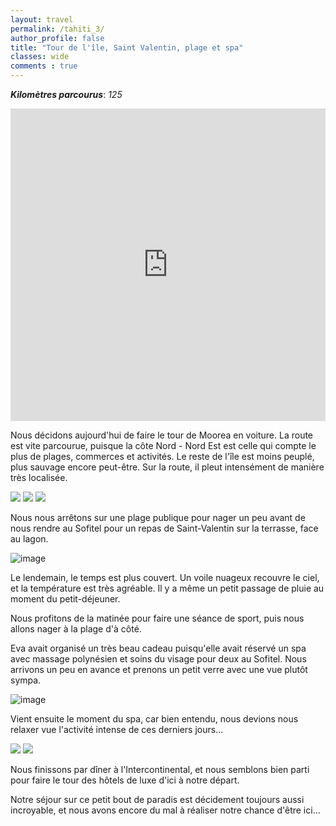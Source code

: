 ```yaml
---
layout: travel
permalink: /tahiti_3/
author_profile: false
title: "Tour de l'île, Saint Valentin, plage et spa"
classes: wide
comments : true
---
```


<!-- jQuery 1.8 or later, 33 KB -->
<script src="https://ajax.googleapis.com/ajax/libs/jquery/1.11.1/jquery.min.js"></script>

<!-- Fotorama from CDNJS, 19 KB -->
<link  href="https://cdnjs.cloudflare.com/ajax/libs/fotorama/4.6.4/fotorama.css" rel="stylesheet">
<script src="https://cdnjs.cloudflare.com/ajax/libs/fotorama/4.6.4/fotorama.js"></script>

***Kilomètres parcourus***: *125*

<iframe src="https://www.google.com/maps/d/u/0/embed?mid=16D-h0ZA6Y8yLNaZIPktVIEB0KDVpyUVk" width="100%" height="500" frameBorder="0"></iframe>

<br>

Nous décidons aujourd'hui de faire le tour de Moorea en voiture. La route est vite parcourue, puisque la côte Nord - Nord Est est celle qui compte le plus de plages, commerces et activités. Le reste de l'île est moins peuplé, plus sauvage encore peut-être. Sur la route, il pleut intensément de manière très localisée.

<div class="fotorama">
  <img src="https://drive.google.com/uc?id=1_CEONGUMK1Q7FV5iCqk8I5Rx4hA8Vf3r">
  <img src="https://drive.google.com/uc?id=1Y7unbxN8kozEyVvAvnL8EaNCOcKw7KO_">
  <img src="https://drive.google.com/uc?id=1GeFN3CM78TBto_-7OhHOOAS4c0V7XpxC">
</div>

Nous nous arrêtons sur une plage publique pour nager un peu avant de nous rendre au Sofitel pour un repas de Saint-Valentin sur la terrasse, face au lagon.

![image](https://drive.google.com/uc?id=15qj3J-oRth4EtZMV5mvaGuYhPaD03M-H)

Le lendemain, le temps est plus couvert. Un voile nuageux recouvre le ciel, et la température est très agréable. Il y a même un petit passage de pluie au moment du petit-déjeuner.

Nous profitons de la matinée pour faire une séance de sport, puis nous allons nager à la plage d'à côté. 

Eva avait organisé un très beau cadeau puisqu'elle avait réservé un spa avec massage polynésien et soins du visage pour deux au Sofitel. Nous arrivons un peu en avance et prenons un petit verre avec une vue plutôt sympa.

![image](https://drive.google.com/uc?id=13j5kJooWLc6p3i6xKZsq3FPNklJawgr0)

Vient ensuite le moment du spa, car bien entendu, nous devions nous relaxer vue l'activité intense de ces derniers jours...

<div class="fotorama">
  <img src="https://drive.google.com/uc?id=1Y2hHx189rV7Lt22Dm2-PlXdb-eDLfwJS">
  <img src="https://drive.google.com/uc?id=1Ubhn5lNn1vbncbM2FsGLsNQ3CALIU1nx">
</div>

Nous finissons par dîner à l'Intercontinental, et nous semblons bien parti pour faire le tour des hôtels de luxe d'ici à notre départ.

Notre séjour sur ce petit bout de paradis est décidement toujours aussi incroyable, et nous avons encore du mal à réaliser notre chance d'être ici...